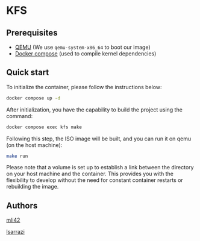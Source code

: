 # KFS

## Prerequisites

- [QEMU](https://www.qemu.org/download/) (We use `qemu-system-x86_64` to boot our image)
- [Docker compose](https://docs.docker.com/compose/install/) (used to compile kernel dependencies)

## Quick start

To initialize the container, please follow the instructions below:

```bash
docker compose up -d
```

After initialization, you have the capability to build the project using the command:

```bash
docker compose exec kfs make
```

Following this step, the ISO image will be built, and you can run it on qemu (on the host machine):

```bash
make run
```

Please note that a volume is set up to establish a link between the directory on your host machine and the container. This provides you with the flexibility to develop without the need for constant container restarts or rebuilding the image.

## Authors

[mli42](https://github.com/mli42)

[lsarrazi](https://github.com/lsarrazi)

